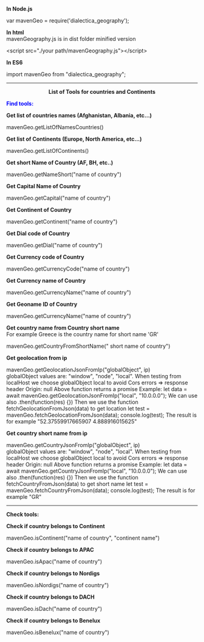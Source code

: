 <p style="margin-bottom: 0px"><b>In Node.js</b></p>
<p style="margin-bottom: 0px">var mavenGeo =
require('dialectica_geography');</p>

<p style="margin-bottom: 0px"><b>In html</b><br>mavenGeography.js is in dist folder minified version</p>

<p style="margin-bottom: 0px">&lt;script src=&quot;./your
path/mavenGeography.js&quot;&gt;&lt;/script&gt;</p>

<p style="margin-bottom: 0px"><b>In ES6</b></p>
<p style="margin-bottom: 0px">import mavenGeo from
&quot;dialectica_geography&quot;;</p>
<hr></hr>
<p align="center" style="margin-bottom: 0px"><b>List of Tools for countries and
  Continents</b></p>
<p style="margin-bottom: 0in;color: blue"><b>Find tools:</b></p>
<p style="margin-bottom: 0px"><b>Get list of countries names
(Afghanistan, Albania, etc...)</b></p>
<p style="margin-bottom: 0px">mavenGeo.getListOfNamesCountries()</p>

<p style="margin-bottom: 0px"><b>Get list of Continents (Europe, North
America, etc...)</b></p>
<p style="margin-bottom: 0px">mavenGeo.getListOfContinents()</p>

<p style="margin-bottom: 0px"><b>Get short Name of Country (AF, BH,
etc..)</b></p>
<p style="margin-bottom: 0px">mavenGeo.getNameShort("name of
country")</p>

<p style="margin-bottom: 0px"><b>Get Capital Name of Country</b></p>
<p style="margin-bottom: 0px">mavenGeo.getCapital("name of
country")</p>

<p style="margin-bottom: 0px"><b>Get Continent of Country
</b></p>
<p style="margin-bottom: 0px">mavenGeo.getContinent("name of
country")</p>

<p style="margin-bottom: 0px"><b>Get Dial code of Country
</b></p>
<p style="margin-bottom: 0px">mavenGeo.getDial("name of country")</p>

<p style="margin-bottom: 0px"><b>Get Currency code of Country
</b></p>
<p style="margin-bottom: 0px">mavenGeo.getCurrencyCode("name of
country")</p>

<p style="margin-bottom: 0px"><b>Get Currency name of Country
</b></p>
<p style="margin-bottom: 0px">mavenGeo.getCurrencyName("name of
country")</p>

<p style="margin-bottom: 0px"><b>Get Geoname ID  of Country
</b></p>
<p style="margin-bottom: 0px">mavenGeo.getCurrencyName("name of
country")</p>

<p style="margin-bottom: 0px"><b>Get country name  from Country short name</b>
<br>
For example Greece is the country name for short name 'GR'
</p>
<p style="margin-bottom: 0px">mavenGeo.getCountryFromShortName(" short name of
country")</p>

<p style="margin-bottom: 0px"><b>Get geolocation from ip</b></p>
<p style="margin-bottom: 0px">mavenGeo.getGeolocationJsonFromIp("globalObject", ip)
<br>
globalObject values are: "window", "node", "local".
When testing from localHost we choose globalObject local to avoid
Cors errors => response header Origin: null
Above function returns a promise
Example:
  let data = await mavenGeo.getGeolocationJsonFromIp("local", "10.0.0.0");
  We can use also .then(function(res) {})
  Then we use the function fetchGeolocationFromJson(data) to get location
  let test = mavenGeo.fetchGeolocationFromJson(data);
  console.log(test);
  The result is for example "52.37559917665907 4.888916015625"
</p>

<p style="margin-bottom: 0px"><b>Get country short name  from ip</b></p>
<p style="margin-bottom: 0px">mavenGeo.getCountryJsonFromIp("globalObject", ip)
<br>
globalObject values are: "window", "node", "local".
When testing from localHost we choose globalObject local to avoid
Cors errors => response header Origin: null
Above function returns a promise
Example:
  let data = await mavenGeo.getCountryJsonFromIp("local", "10.0.0.0");
  We can use also .then(function(res) {})
  Then we use the function fetchCountryFromJson(data) to get short name
  let test = mavenGeo.fetchCountryFromJson(data);
  console.log(test);
  The result is for example "GR"
</p>

<hr></hr>
<p style="margin-bottom: 0px"><b>Check tools:</b></p>
<p style="margin-bottom: 0px"><b>Check if country belongs to Continent</b></p>
<p style="margin-bottom: 0px">mavenGeo.isContinent("name of
country", "continent name")</p>

<p style="margin-bottom: 0px"><b>Check if country belongs to APAC</b></p>
<p style="margin-bottom: 0px">mavenGeo.isApac("name of country")</p>

<p style="margin-bottom: 0px"><b>Check if country belongs to Nordigs</b></p>
<p style="margin-bottom: 0px">mavenGeo.isNordigs("name of country")</p>

<p style="margin-bottom: 0px"><b>Check if country belongs to DACH</b></p>
<p style="margin-bottom: 0px">mavenGeo.isDach("name of country")</p>

<p style="margin-bottom: 0px"><b>Check if country belongs to Benelux</b></p>
<p style="margin-bottom: 0px">mavenGeo.isBenelux("name of country")</p>

<p style="margin-bottom: 0px"><br/>
